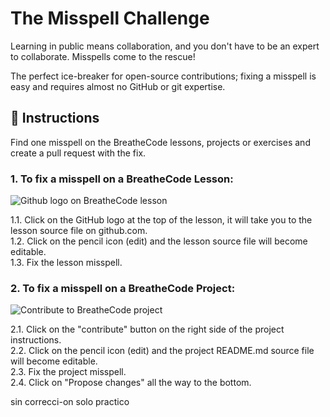 # The Misspell Challenge

Learning in public means collaboration, and you don't have to be an expert to collaborate. Misspells come to the rescue!

The perfect ice-breaker for open-source contributions; fixing a misspell is easy and requires almost no GitHub or git expertise.

## 📝 Instructions

Find one misspell on the BreatheCode lessons, projects or exercises and create a pull request with the fix.

### 1. To fix a misspell on a BreatheCode Lesson:  

![Github logo on BreatheCode lesson](https://github.com/breatheco-de/the-misspell-chalenge/blob/master/github-logo.png?raw=true)

1.1. Click on the GitHub logo at the top of the lesson, it will take you to the lesson source file on github.com.  
1.2. Click on the pencil icon (edit) and the lesson source file will become editable.  
1.3. Fix the lesson misspell.  
 


### 2. To fix a misspell on a BreatheCode Project:

![Contribute to BreatheCode project](https://github.com/breatheco-de/the-misspell-chalenge/blob/master/47f0f5df-32df-4367-ad5f-0b838fe6dcb9.png?raw=true)

2.1. Click on the "contribute" button on the right side of the project instructions.  
2.2. Click on the pencil icon (edit) and the project README.md source file will become editable.  
2.3. Fix the project misspell.  
2.4. Click on "Propose changes" all the way to the bottom.  


sin correcci-on solo practico 